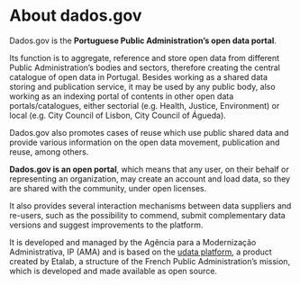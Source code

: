 # About dados.gov

Dados.gov is the **Portuguese Public Administration’s open data portal**.

Its function is to aggregate, reference and store open data from different Public Administration’s bodies and sectors, therefore creating the central catalogue of open data in Portugal. Besides working as a shared data storing and publication service, it may be used by any public body, also working as an indexing portal of contents in other open data portals/catalogues, either sectorial (e.g. Health, Justice, Environment) or local (e.g. City Council of Lisbon, City Council of Águeda).

Dados.gov also promotes cases of reuse which use public shared data and provide various information on the open data movement, publication and reuse, among others.

**Dados.gov is an open portal**, which means that any user, on their behalf or representing an organization, may create an account and load data, so they are shared with the community, under open licenses.

It also provides several interaction mechanisms between data suppliers and re-users, such as the possibility to commend, submit complementary data versions and suggest improvements to the platform.

It is developed and managed by the Agência para a Modernização Administrativa, IP (AMA) and is based on the [udata platform](https://udata.readthedocs.io/en/stable/ "udata"), a product created by Etalab, a structure of the French Public Administration’s mission, which is developed and made available as open source.
